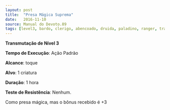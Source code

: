 ```yaml
---
layout: post
title:  "Presa Mágica Suprema"
date:   2016-11-10
source: Manual do Devoto.89
tags: [level3, bardo, clerigo, abencoado, druida, paladino, ranger, transmutacao, padrao, toque, criatura, hora, nenhum]
---
```


**Transmutação de Nível 3**

**Tempo de Execução**: Ação Padrão

**Alcance**: toque

**Alvo**: 1 criatura

**Duração**: 1 hora

**Teste de Resistência**: Nenhum.

Como presa mágica, mas o bônus recebido é +3
